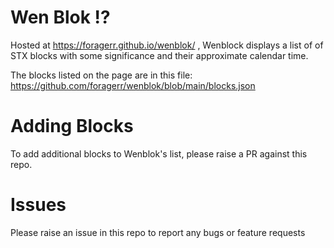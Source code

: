 # Wen Blok !?

Hosted at https://foragerr.github.io/wenblok/ , Wenblock displays a list of of STX blocks with some significance and their approximate calendar time. 

The blocks listed on the page are in this file: https://github.com/foragerr/wenblok/blob/main/blocks.json

# Adding Blocks

To add additional blocks to Wenblok's list, please raise a PR against this repo.

# Issues

Please raise an issue in this repo to report any bugs or feature requests

